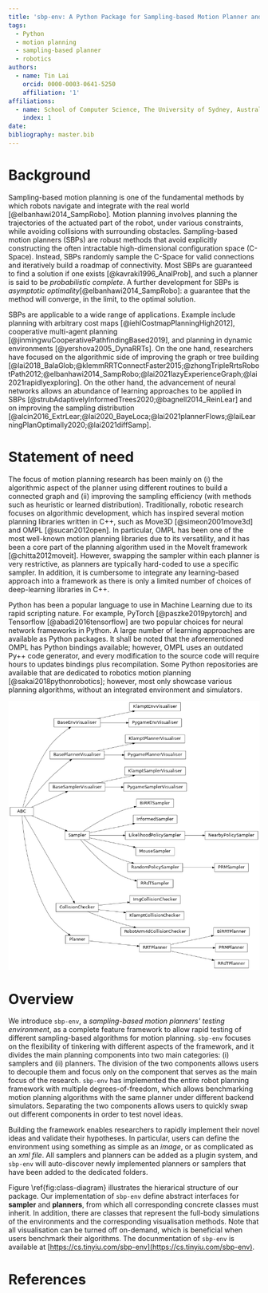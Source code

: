 ```yaml
---
title: 'sbp-env: A Python Package for Sampling-based Motion Planner and Samplers'
tags:
  - Python
  - motion planning
  - sampling-based planner
  - robotics
authors:
  - name: Tin Lai
    orcid: 0000-0003-0641-5250
    affiliation: '1'
affiliations:
  - name: School of Computer Science, The University of Sydney, Australia
    index: 1
date:
bibliography: master.bib
---
```


# Background

Sampling-based motion planning is one of the fundamental methods by which robots navigate and integrate with the real world [@elbanhawi2014_SampRobo].
Motion planning involves planning the trajectories of the actuated part of the robot, under various constraints, while avoiding collisions with surrounding obstacles.
Sampling-based motion planners (SBPs) are robust methods that avoid explicitly constructing the often intractable high-dimensional configuration space (C-Space).
Instead, SBPs randomly sample the C-Space for valid connections and iteratively build a roadmap of connectivity.
Most SBPs are guaranteed to find a solution if one exists [@kavraki1996_AnalProb], and such a planner is said to be _probabilistic complete_.
A further development for SBPs is _asymptotic optimality_[@elbanhawi2014_SampRobo]: a guarantee that the method will converge, in the limit, to the optimal solution.

SBPs are applicable to a wide range of applications.
Example include planning with arbitrary cost maps [@iehlCostmapPlanningHigh2012], cooperative multi-agent planning [@jinmingwuCooperativePathfindingBased2019], and planning in dynamic environments [@yershova2005_DynaRRTs].
On the one hand, researchers have focused on the algorithmic side of improving the graph or tree building [@lai2018_BalaGlob;@klemmRRTConnectFaster2015;@zhongTripleRrtsRobotPath2012;@elbanhawi2014_SampRobo;@lai2021lazyExperienceGraph;@lai2021rapidlyexploring].
On the other hand, the advancement of neural networks allows an abundance of learning approaches to be applied in SBPs [@strubAdaptivelyInformedTrees2020;@bagnell2014_ReinLear] and on improving the sampling distribution [@alcin2016_ExtrLear;@lai2020_BayeLoca;@lai2021plannerFlows;@laiLearningPlanOptimally2020;@lai2021diffSamp].


# Statement of need

The focus of motion planning research has been mainly on (i) the algorithmic aspect of the planner using different routines to build a connected graph and (ii) improving the sampling efficiency (with methods such as heuristic or learned distribution). Traditionally, robotic research focuses on algorithmic development, which has inspired several motion planning libraries written in C++, such as Move3D [@simeon2001move3d] and OMPL [@sucan2012open]. In particular, OMPL has been one of the most well-known motion planning libraries due to its versatility, and it has been a core part of the planning algorithm used in the MoveIt framework [@chitta2012moveit]. However, swapping the sampler within each planner is very restrictive, as planners are typically hard-coded to use a specific sampler. In addition, it is cumbersome to integrate any learning-based approach into a framework as there is only a limited number of choices of deep-learning libraries in C++.

Python has been a popular language to use in Machine Learning due to its rapid scripting nature. For example, PyTorch [@paszke2019pytorch] and Tensorflow [@abadi2016tensorflow] are two popular choices for neural network frameworks in Python. A large number of learning approaches are available as Python packages. It shall be noted that the aforementioned OMPL has Python bindings available; however, OMPL uses an outdated Py++ code generator, and every modification to the source code will require hours to updates bindings plus recompilation.
Some Python repositories are available that are dedicated to robotics motion planning [@sakai2018pythonrobotics]; however, most only showcase various planning algorithms, without an integrated environment and simulators.

![Implementation details on the class hierarchy structure of `sbp-env`.\label{fig:class-diagram}](class_diagram.png)

# Overview

We introduce `sbp-env`, a _sampling-based motion planners' testing environment_, as a complete feature framework to allow rapid testing of different sampling-based algorithms for motion planning.
`sbp-env` focuses on the flexibility of tinkering with different aspects of the framework, and it divides the main planning components into two main categories: (i) samplers and (ii) planners.
The division of the two components allows users to decouple them and focus only on the component that serves as the main focus of the research.
`sbp-env` has implemented the entire robot planning framework with multiple degrees-of-freedom, which allows benchmarking motion planning algorithms with the same planner under different backend simulators.
Separating the two components allows users to quickly swap out different components in order to test novel ideas.

Building the framework enables researchers to rapidly implement their novel ideas and validate their hypotheses.
In particular, users can define the environment using something as simple as an _image_, or as complicated as an _xml file_.
All samplers and planners can be added as a plugin system, and `sbp-env` will auto-discover newly implemented planners or samplers that have been added to the dedicated folders.

Figure \ref{fig:class-diagram} illustrates the hierarical structure of our package.
Our implementation of `sbp-env` define abstract interfaces for **sampler** and **planners**, from which all corresponding concrete classes must inherit.
In addition, there are classes that represent the full-body simulations of the environments and the corresponding visualisation methods.
Note that all visualisation can be turned off on-demand, which is beneficial when users benchmark their algorithms.
The docunmentation of `sbp-env` is available at [https://cs.tinyiu.com/sbp-env](https://cs.tinyiu.com/sbp-env).


# References
